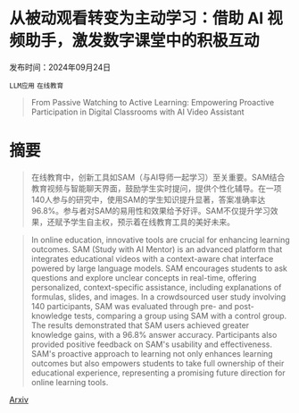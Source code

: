 # 从被动观看转变为主动学习：借助 AI 视频助手，激发数字课堂中的积极互动

发布时间：2024年09月24日

`LLM应用` `在线教育`

> From Passive Watching to Active Learning: Empowering Proactive Participation in Digital Classrooms with AI Video Assistant

# 摘要

> 在线教育中，创新工具如SAM（与AI导师一起学习）至关重要。SAM结合教育视频与智能聊天界面，鼓励学生实时提问，提供个性化辅导。在一项140人参与的研究中，使用SAM的学生知识提升显著，答案准确率达96.8%。参与者对SAM的易用性和效果给予好评。SAM不仅提升学习效果，还赋予学生自主权，预示着在线教育工具的美好未来。

> In online education, innovative tools are crucial for enhancing learning outcomes. SAM (Study with AI Mentor) is an advanced platform that integrates educational videos with a context-aware chat interface powered by large language models. SAM encourages students to ask questions and explore unclear concepts in real-time, offering personalized, context-specific assistance, including explanations of formulas, slides, and images. In a crowdsourced user study involving 140 participants, SAM was evaluated through pre- and post-knowledge tests, comparing a group using SAM with a control group. The results demonstrated that SAM users achieved greater knowledge gains, with a 96.8% answer accuracy. Participants also provided positive feedback on SAM's usability and effectiveness. SAM's proactive approach to learning not only enhances learning outcomes but also empowers students to take full ownership of their educational experience, representing a promising future direction for online learning tools.

[Arxiv](https://arxiv.org/abs/2409.15843)